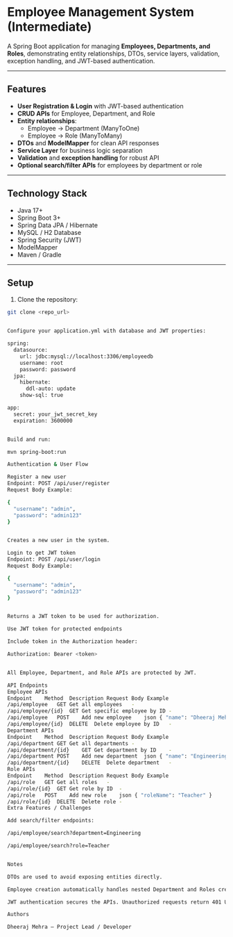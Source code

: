 # Employee Management System (Intermediate)

A Spring Boot application for managing **Employees, Departments, and Roles**, demonstrating entity relationships, DTOs, service layers, validation, exception handling, and JWT-based authentication.

---

## Features

- **User Registration & Login** with JWT-based authentication
- **CRUD APIs** for Employee, Department, and Role
- **Entity relationships**:
  - Employee → Department (ManyToOne)
  - Employee → Role (ManyToMany)
- **DTOs** and **ModelMapper** for clean API responses
- **Service Layer** for business logic separation
- **Validation** and **exception handling** for robust API
- **Optional search/filter APIs** for employees by department or role

---

## Technology Stack

- Java 17+
- Spring Boot 3+
- Spring Data JPA / Hibernate
- MySQL / H2 Database
- Spring Security (JWT)
- ModelMapper
- Maven / Gradle

---

## Setup

1. Clone the repository:

```bash
git clone <repo_url>


Configure your application.yml with database and JWT properties:

spring:
  datasource:
    url: jdbc:mysql://localhost:3306/employeedb
    username: root
    password: password
  jpa:
    hibernate:
      ddl-auto: update
    show-sql: true

app:
  secret: your_jwt_secret_key
  expiration: 3600000


Build and run:

mvn spring-boot:run

Authentication & User Flow

Register a new user
Endpoint: POST /api/user/register
Request Body Example:

{
  "username": "admin",
  "password": "admin123"
}


Creates a new user in the system.

Login to get JWT token
Endpoint: POST /api/user/login
Request Body Example:

{
  "username": "admin",
  "password": "admin123"
}


Returns a JWT token to be used for authorization.

Use JWT token for protected endpoints

Include token in the Authorization header:

Authorization: Bearer <token>


All Employee, Department, and Role APIs are protected by JWT.

API Endpoints
Employee APIs
Endpoint	Method	Description	Request Body Example
/api/employee	GET	Get all employees	-
/api/employee/{id}	GET	Get specific employee by ID	-
/api/employee	POST	Add new employee	json { "name": "Dheeraj Mehra", "email": "dm201558@gmail.com", "department": { "name": "Engineering", "location": "Second Floor" }, "roles": [ { "roleName": "Teacher" }, { "roleName": "Staff" } ] }
/api/employee/{id}	DELETE	Delete employee by ID	-
Department APIs
Endpoint	Method	Description	Request Body Example
/api/department	GET	Get all departments	-
/api/department/{id}	GET	Get department by ID	-
/api/department	POST	Add new department	json { "name": "Engineering", "location": "Second Floor" }
/api/department/{id}	DELETE	Delete department	-
Role APIs
Endpoint	Method	Description	Request Body Example
/api/role	GET	Get all roles	-
/api/role/{id}	GET	Get role by ID	-
/api/role	POST	Add new role	json { "roleName": "Teacher" }
/api/role/{id}	DELETE	Delete role	-
Extra Features / Challenges

Add search/filter endpoints:

/api/employee/search?department=Engineering

/api/employee/search?role=Teacher


Notes

DTOs are used to avoid exposing entities directly.

Employee creation automatically handles nested Department and Roles creation if they don’t exist.

JWT authentication secures the APIs. Unauthorized requests return 401 Unauthorized.

Authors

Dheeraj Mehra – Project Lead / Developer
